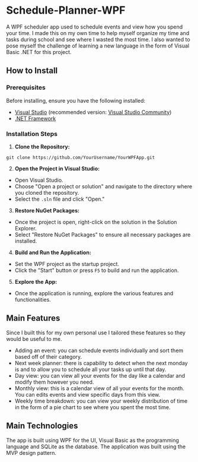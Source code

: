 # Schedule-Planner-WPF
A WPF scheduler app used to schedule events and view how you spend your time.
I made this on my own time to help myself organize my time and tasks during school and see where I wasted the most time.
I also wanted to pose myself the challenge of learning a new language in the form of Visual Basic .NET for this project.

## How to Install

### Prerequisites
Before installing, ensure you have the following installed:
- [Visual Studio](https://visualstudio.microsoft.com/) (recommended version: [Visual Studio Community](https://visualstudio.microsoft.com/vs/community/))
- [.NET Framework](https://dotnet.microsoft.com/download/dotnet-framework)

### Installation Steps

1. **Clone the Repository:**

`git clone https://github.com/YourUsername/YourWPFApp.git`

2. **Open the Project in Visual Studio:**
- Open Visual Studio.
- Choose "Open a project or solution" and navigate to the directory where you cloned the repository.
- Select the `.sln` file and click "Open."

3. **Restore NuGet Packages:**
- Once the project is open, right-click on the solution in the Solution Explorer.
- Select "Restore NuGet Packages" to ensure all necessary packages are installed.

4. **Build and Run the Application:**
- Set the WPF project as the startup project.
- Click the "Start" button or press `F5` to build and run the application.

5. **Explore the App:**
- Once the application is running, explore the various features and functionalities.

## Main Features

Since I built this for my own personal use I tailored these features so they would be useful to me.

- Adding an event: you can schedule events individually and sort them based off of their category.
- Next week planner: there is capability to detect when the next monday is and to allow you to schedule all your tasks up until that day.
- Day view: you can view all your events for the day like a calendar and modify them however you need.
- Monthly view: this is a calendar view of all your events for the month. You can edits events and view specific days from this view.
- Weekly time breakdown: you can view your weekly distribution of time in the form of a pie chart to see where you spent the most time.

## Main Technologies

The app is built using WPF for the UI, Visual Basic as the programming language and SQLite as the database. The application was built using the MVP design pattern.
